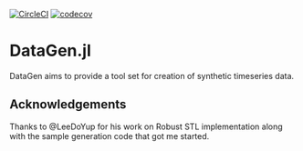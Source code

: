 [![CircleCI](https://circleci.com/gh/vly/DataGen.jl.svg?style=shield)](https://circleci.com/gh/vly/DataGen.jl) [![codecov](https://codecov.io/gh/vly/DataGen.jl/branch/main/graph/badge.svg?token=4GRUCDJL9D)](https://codecov.io/gh/vly/DataGen.jl)

DataGen.jl
============

DataGen aims to provide a tool set for creation of synthetic timeseries data.

## Acknowledgements

Thanks to @LeeDoYup for his work on Robust STL implementation along with the sample generation code that got me started. 
